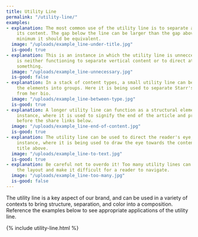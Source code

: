 ```yaml
---
title: Utility Line
permalink: "/utility-line/"
examples:
- explanation: The most common use of the utility line is to separate a title from
    its content. The gap below the line can be larger than the gap above, but at a
    minimum it should be equivalent.
  image: "/uploads/example_line-under-title.jpg"
  is-good: true
- explanation: This is an instance in which the utility line is unneccessary, as it
    is neither functioning to separate vertical content or to direct attention towards
    something.
  image: "/uploads/example_line-unnecessary.jpg"
  is-good: false
- explanation: In a stack of content types, a small utility line can be used to separate
    the elements into groups. Here it is being used to separate Starr's name and title
    from her bio.
  image: "/uploads/example_line-between-type.jpg"
  is-good: true
- explanation: A longer utility line can function as a structural element, here, for
    instance, where it is used to signify the end of the article and provide a division
    before the share links below.
  image: "/uploads/example_line-end-of-content.jpg"
  is-good: true
- explanation: The utility line can be used to direct the reader's eye, here, for
    instance, where it is being used to draw the eye towards the content from the
    title above.
  image: "/uploads/example_line-to-text.jpg"
  is-good: true
- explanation: Be careful not to overdo it! Too many utility lines can start to clutter
    the layout and make it difficult for a reader to navigate.
  image: "/uploads/example_line-too-many.jpg"
  is-good: false
---
```


The utility line is a key aspect of our brand, and can be used in a variety of contexts to bring structure, separation, and color into a composition. Reference the examples below to see appropriate applications of the utility line. 

{% include utility-line.html %}